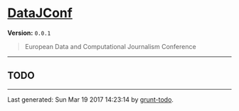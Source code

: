 # [DataJConf]( https://github.com/martinjc/datajconf.git.git#readme )

**Version:** `0.0.1`

> European Data and Computational Journalism Conference

* * *

## TODO


* * *

Last generated: Sun Mar 19 2017 14:23:14 by [grunt-todo](https://github.com/leny/grunt-todo).
